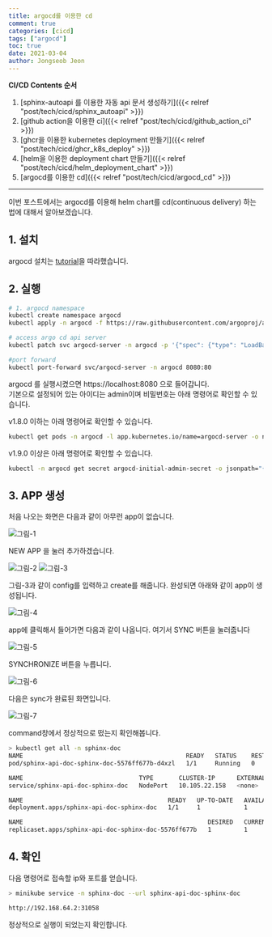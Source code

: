 ```yaml
---
title: argocd를 이용한 cd
comment: true
categories: [cicd]
tags: ["argocd"]
toc: true
date: 2021-03-04
author: Jongseob Jeon
---
```


**CI/CD Contents 순서**
1. [sphinx-autoapi 를 이용한 자동 api 문서 생성하기]({{< relref "post/tech/cicd/sphinx_autoapi" >}})
2. [github action을 이용한 ci]({{< relref "post/tech/cicd/github_action_ci" >}})
3. [ghcr을 이용한 kubernetes deployment 만들기]({{< relref "post/tech/cicd/ghcr_k8s_deploy" >}})
4. [helm을 이용한 deployment chart 만들기]({{< relref "post/tech/cicd/helm_deployment_chart" >}})
5. [argocd를 이용한 cd]({{< relref "post/tech/cicd/argocd_cd" >}})

---



이번 포스트에서는 argocd를 이용해 helm chart를 cd(continuous delivery) 하는 법에 대해서 알아보겠습니다.

## 1. 설치
argocd 설치는 [tutorial](https://argoproj.github.io/argo-cd/getting_started/)을 따라했습니다.


## 2. 실행
```bash
# 1. argocd namespace
kubectl create namespace argocd
kubectl apply -n argocd -f https://raw.githubusercontent.com/argoproj/argo-cd/stable/manifests/install.yaml

# access argo cd api server
kubectl patch svc argocd-server -n argocd -p '{"spec": {"type": "LoadBalancer"}}'

#port forward
kubectl port-forward svc/argocd-server -n argocd 8080:80
```

argocd 를 실행시켰으면 https://localhost:8080 으로 들어갑니다.  
기본으로 설정되어 있는 아이디는 admin이며 비밀번호는 아래 명령어로 확인할 수 있습니다.

v1.8.0 이하는 아래 명령어로 확인할 수 있습니다.
```bash
kubectl get pods -n argocd -l app.kubernetes.io/name=argocd-server -o name | cut -d'/' -f 2
```

v1.9.0 이상은 아래 명령어로 확인할 수 있습니다.
```bash
kubectl -n argocd get secret argocd-initial-admin-secret -o jsonpath="{.data.password}" | base64 -d
```

## 3. APP 생성
처음 나오는 화면은 다음과 같이 아무런 app이 없습니다.

![그림-1](/imgs/github/cicd-8.png)

NEW APP 을 눌러 추가하겠습니다.

![그림-2](/imgs/github/cicd-9.png)
![그림-3](/imgs/github/cicd-10.png)

그림-3과 같이 config를 입력하고 create를 해줍니다. 완성되면 아래와 같이 app이 생성됩니다.

![그림-4](/imgs/github/cicd-11.png)

app에 클릭해서 들어가면 다음과 같이 나옵니다. 여기서 SYNC 버튼을 눌러줍니다

![그림-5](/imgs/github/cicd-12.png)

SYNCHRONIZE 버튼을 누릅니다.

![그림-6](/imgs/github/cicd-13.png)

다음은 sync가 완료된 화면입니다.

![그림-7](/imgs/github/cicd-14.png)

command창에서 정상적으로 떴는지 확인해봅니다.
```bash
> kubectl get all -n sphinx-doc
NAME                                             READY   STATUS    RESTARTS   AGE
pod/sphinx-api-doc-sphinx-doc-5576ff677b-d4xzl   1/1     Running   0          89s

NAME                                TYPE       CLUSTER-IP      EXTERNAL-IP   PORT(S)        AGE
service/sphinx-api-doc-sphinx-doc   NodePort   10.105.22.158   <none>        80:31058/TCP   89s

NAME                                        READY   UP-TO-DATE   AVAILABLE   AGE
deployment.apps/sphinx-api-doc-sphinx-doc   1/1     1            1           89s

NAME                                                   DESIRED   CURRENT   READY   AGE
replicaset.apps/sphinx-api-doc-sphinx-doc-5576ff677b   1         1         1       89s
```


## 4. 확인
다음 명령어로 접속할 ip와 포트를 얻습니다.
```bash
> minikube service -n sphinx-doc --url sphinx-api-doc-sphinx-doc

http://192.168.64.2:31058
```

정상적으로 실행이 되었는지 확인합니다.
